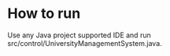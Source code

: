 # How to run
Use any Java project supported IDE and run src/control/UniversityManagementSystem.java.
